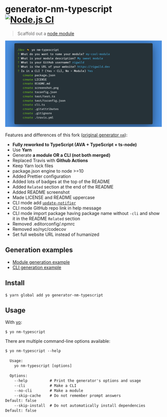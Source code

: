 # generator-nm-typescript [![Node.js CI](https://github.com/rigwild/generator-nm-typescript/workflows/Node.js%20CI/badge.svg)](https://github.com/rigwild/generator-nm-typescript/actions)

> Scaffold out a [node module](https://github.com/sindresorhus/node-module-boilerplate)

![screenshot](screenshot.png)

Features and differences of this fork ([original generator `nm`](https://github.com/sindresorhus/generator-nm)):

 - **Fully reworked to TypeScript (AVA + TypeScript + ts-node)**
 - Use **Yarn**
 - Generate **a module OR a CLI (not both merged)**
 - Replaced Travis with **Github Actions**
 - Keep Yarn lock files
 - package.json engine to node >=10
 - Added Prettier configuration
 - Added lots of badges at the top of the README
 - Added `Related` section at the end of the README
 - Added README screenshot
 - Made LICENSE and README uppercase
 - CLI mode add [`update-notifier`](https://github.com/yeoman/update-notifier)
 - CLI mode GitHub repo link in help message
 - CLI mode import package having package name without `-cli` and show it in the README `Related` section
 - Removed .editorconfig/.npmrc
 - Removed xo/nyc/codecov
 - Set full website URL instead of humanized

## Generation examples

 - [Module generation example](./examples/module)
 - [CLI generation example](./examples/cli)

## Install

```
$ yarn global add yo generator-nm-typescript
```


## Usage

With [yo](https://github.com/yeoman/yo):

```
$ yo nm-typescript
```

There are multiple command-line options available:

```
$ yo nm-typescript --help

  Usage:
    yo nm-typescript [options]

  Options:
    --help          # Print the generator's options and usage
    --cli           # Make a CLI
    --no-cli        # Make a module
    --skip-cache    # Do not remember prompt answers                      Default: false
    --skip-install  # Do not automatically install dependencies           Default: false
```
